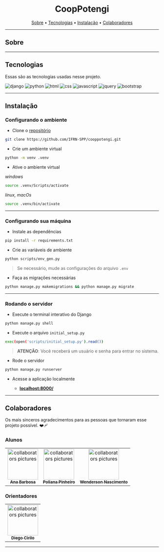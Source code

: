 [DJANGO__BADGE]: https://img.shields.io/badge/-Django-0d1117?style=for-the-badge&logo=Django&logoColor=green
[PYTHON__BADGE]: https://img.shields.io/badge/-Python-0d1117?style=for-the-badge&logo=Python
[HTML__BADGE]: https://img.shields.io/badge/-HTML5-0d1117?style=for-the-badge&logo=html5&logoColor
[CSS__BADGE]: https://img.shields.io/badge/-CSS3-0d1117?style=for-the-badge&logo=css3&logoColor=blue
[JAVASCRIPT__BADGE]: https://img.shields.io/badge/-JavaScript-0d1117?style=for-the-badge&logo=javascript&logoColor
[JQUERY__BADGE]: https://img.shields.io/badge/-Jquery-0d1117?style=for-the-badge&logo=jquery&logoColor
[BOOTSTRAP_BADGE]: https://img.shields.io/badge/-Bootstrap-0d1117?style=for-the-badge&logo=bootstrap&logoColor

<h1 align="center" style="font-weight: bold;">CoopPotengi</h1>

<p align="center">
  <a href="#sobre">Sobre</a> •
  <a href="#tecnologias">Tecnologias</a> •
  <a href="#instalação">Instalação</a> •
  <a href="#colaboradores">Colaboradores</a>
</p>

<p align="center">
  <b></b>
</p>

---

## Sobre



---

## Tecnologias

Essas são as tecnologias usadas nesse projeto.

![django][DJANGO__BADGE]
![python][PYTHON__BADGE]
![html][HTML__BADGE]
![css][CSS__BADGE]
![javascript][javascript__BADGE]
![jquery][JQUERY__BADGE]
![bootstrap][BOOTSTRAP_BADGE]

---

## Instalação


### Configurando o ambiente

 - Clone o [repositório](https://github.com/IFRN-SPP/cooppotengi)

```bash
git clone https://github.com/IFRN-SPP/cooppotengi.git
```

- Crie um ambiente virtual

```bash
python -m venv .venv
```

- Ative o ambiente virtual

_windows_
```bash
source .venv/Scripts/activate
```
_linux, macOs_
```bash
source .venv/bin/activate
```

---

### Configurando sua máquina

- Instale as dependências

```bash
pip install -r requirements.txt
```

- Crie as variáveis de ambiente

```bash
python scripts/env_gen.py
```

> Se necessário, mude as configurações do  arquivo ``.env``

- Faça as migrações necessárias

```bash
python manage.py makemigrations && python manage.py migrate
```

---

### Rodando o servidor

- Execute o terminal interativo do Django

```bash
python manage.py shell
```

- Execute o arquivo ``initial_setup.py``

```bash
exec(open('scripts/initial_setup.py').read())
```
> **ATENÇÃO**: Você receberá um usuário e senha para entrar no sistema.

- Rode o servidor

```bash
python manage.py runserver
```

- Acesse a aplicação localmente

  - **[localhost:8000/](http://localhost:8000/)**

---

## Colaboradores

Os mais sinceros agradecimentos para as pessoas que tornaram esse projeto possível. ❤️‍🩹

### Alunos

<table>
  <tr>
    <td align="center">
      <a href="https://github.com/dvanael" title="Ana Barbosa">
        <img src="https://avatars.githubusercontent.com/dvanael" width="100px;" alt="collaborators pictures"/><br>
        <sub>
          <b>Ana Barbosa</b>
        </sub>
      </a>
    </td>
    <td align="center">
      <a href="https://github.com/poliana-dev" title="Poliana Pinheiro">
        <img src="https://avatars.githubusercontent.com/poliana-dev" width="100px;" alt="collaborators pictures"/><br>
        <sub>
          <b>Poliana Pinheiro</b>
        </sub>
      </a>
    </td>
    <td align="center">
      <a href="https://github.com/devwenderson" title="Wenderson Nascimento">
        <img src="https://avatars.githubusercontent.com/devwenderson" width="100px;" alt="collaborators pictures"/><br>
        <sub>
          <b>Wenderson Nascimento</b>
        </sub>
      </a>
    </td>
  </tr>
</table>

### Orientadores

<table>
  <tr>
    <td align="center">
      <a href="https://github.com/dvcirilo" title="Diego Cirilo">
        <img src="https://avatars.githubusercontent.com/dvcirilo" width="100px;" alt="collaborators pictures"/><br>
        <sub>
          <b>Diego Cirilo</b>
        </sub>
      </a>
    </td>
  </tr>
</table>

---

